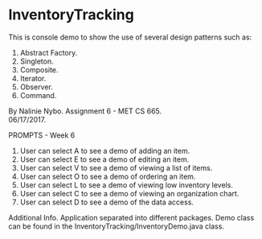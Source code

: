 # InventoryTracking
This is console demo to show the use of several design patterns such as:
1. Abstract Factory.
2. Singleton. 
3. Composite.
4. Iterator.
5. Observer. 
6. Command.

By Nalinie Nybo. 
Assignment 6 - MET CS 665.  
06/17/2017.
 
 PROMPTS - Week 6
1. User can select A to see a demo of adding an item.
2. User can select E to see a demo of editing an item. 
3. User can select V to see a demo of viewing a list of items.
4. User can select O to see a demo of ordering an item.
5. User can select L to see a demo of viewing low inventory levels.
6. User can select C to see a demo of viewing an organization chart.
7. User can select D to see a demo of the data access. 

Additional Info. 
Application separated into different packages. 
Demo class can be found in the InventoryTracking/InventoryDemo.java class.
